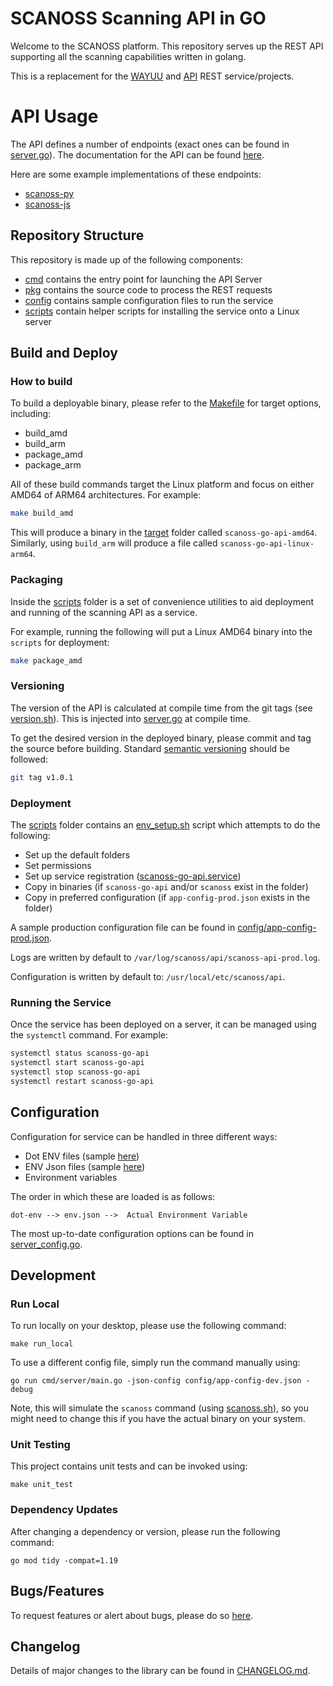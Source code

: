# SCANOSS Scanning API in GO
Welcome to the SCANOSS platform. This repository serves up the REST API supporting all the scanning capabilities written in golang.

This is a replacement for the [WAYUU](https://github.com/scanoss/wayuu) and [API](https://github.com/scanoss/api) REST service/projects.

# API Usage
The API defines a number of endpoints (exact ones can be found in [server.go](pkg/protocol/rest/server.go)). The documentation for the API can be found [here](https://docs.osskb.org).

Here are some example implementations of these endpoints:
* [scanoss-py](https://github.com/scanoss/scanoss.py)
* [scanoss-js](https://github.com/scanoss/scanoss.js)


## Repository Structure
This repository is made up of the following components:
* [cmd](cmd) contains the entry point for launching the API Server
* [pkg](pkg) contains the source code to process the REST requests
* [config](config) contains sample configuration files to run the service
* [scripts](scripts) contain helper scripts for installing the service onto a Linux server

## Build and Deploy

### How to build
To build a deployable binary, please refer to the [Makefile](Makefile) for target options, including:
* build_amd
* build_arm
* package_amd
* package_arm

All of these build commands target the Linux platform and focus on either AMD64 of ARM64 architectures.
For example:
```bash
make build_amd
```
This will produce a binary in the [target](target) folder called `scanoss-go-api-amd64`. Similarly, using `build_arm` will produce a file called `scanoss-go-api-linux-arm64`.

### Packaging

Inside the [scripts](scripts) folder is a set of convenience utilities to aid deployment and running of the scanning API as a service.

For example, running the following will put a Linux AMD64 binary into the `scripts` for deployment:
```bash
make package_amd
```

### Versioning
The version of the API is calculated at compile time from the git tags (see [version.sh](version.sh)). This is injected into [server.go](pkg/cmd/server.go) at compile time.

To get the desired version in the deployed binary, please commit and tag the source before building. Standard [semantic versioning](https://semver.org) should be followed:
```bash
git tag v1.0.1
```

### Deployment

The [scripts](scripts) folder contains an [env_setup.sh](scripts/env-setup.sh) script which attempts to do the following:
* Set up the default folders
* Set permissions
* Set up service registration ([scanoss-go-api.service](scripts/scanoss-go-api.service))
* Copy in binaries (if `scanoss-go-api` and/or `scanoss` exist in the folder)
* Copy in preferred configuration (if `app-config-prod.json` exists in the folder)

A sample production configuration file can be found in [config/app-config-prod.json](config/app-config-prod.json).

Logs are written by default to `/var/log/scanoss/api/scanoss-api-prod.log`.

Configuration is written by default to: `/usr/local/etc/scanoss/api`.

### Running the Service

Once the service has been deployed on a server, it can be managed using the `systemctl` command. For example:
```bash
systemctl status scanoss-go-api
systemctl start scanoss-go-api
systemctl stop scanoss-go-api
systemctl restart scanoss-go-api
```

## Configuration

Configuration for service can be handled in three different ways:
* Dot ENV files (sample [here](.env.example))
* ENV Json files (sample [here](config/app-config-prod.json))
* Environment variables

The order in which these are loaded is as follows:

`dot-env --> env.json -->  Actual Environment Variable`

The most up-to-date configuration options can be found in [server_config.go](pkg/config/server_config.go).

## Development

### Run Local
To run locally on your desktop, please use the following command:

```shell
make run_local
```

To use a different config file, simply run the command manually using:
```shell
go run cmd/server/main.go -json-config config/app-config-dev.json -debug
```

Note, this will simulate the `scanoss` command (using [scanoss.sh](test-support/scanoss.sh)), so you might need to change this if you have the actual binary on your system.

### Unit Testing
This project contains unit tests and can be invoked using:
```shell
make unit_test
```

### Dependency Updates
After changing a dependency or version, please run the following command:
```shell
go mod tidy -compat=1.19
```

## Bugs/Features
To request features or alert about bugs, please do so [here](https://github.com/scanoss/api-go/issues).

## Changelog
Details of major changes to the library can be found in [CHANGELOG.md](CHANGELOG.md).
